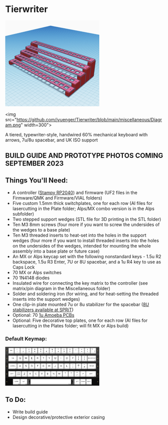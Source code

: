 # Tierwriter

<img src="https://github.com/jyuenger/Tierwriter/blob/9abbb466a296ae63d2cabd3b20eebf0fafaae6d2/documentation/Mockup.png" width="300"> 

<img src="https://github.com/jyuenger/Tierwriter/blob/main/miscellaneous/Diagram.png" width=300">


A tiered, typewriter-style, handwired 60% mechanical keyboard with arrows, 7u/8u spacebar, and UK ISO support

## BUILD GUIDE AND PROTOTYPE PHOTOS COMING SEPTEMBER 2023

## Things You'll Need:
- A controller ([Stampy RP2040](https://keeb.io/products/stampy-rp2040-usb-c-controller-board-for-handwiring)) and firmware (UF2 files in the Firmware/QMK and Firmware/VIAL folders)
- Five custom 1.5mm thick switchplates, one for each row (AI files for lasercutting in the Plate folder; Alps/MX combo version is in the Alps subfolder)
- Two stepped support wedges (STL file for 3D printing in the STL folder)
- Ten M3 8mm screws (four more if you want to screw the undersides of the wedges to a base plate)
- Ten M3 threaded inserts to heat-set into the holes in the support wedges (four more if you want to install threaded inserts into the holes on the undersides of the wedges, intended for mounting the whole assembly into a base plate or future case)
- An MX or Alps keycap set with the following nonstandard keys - 1.5u R2 backspace, 1.5u R3 Enter, 7U or 8U spacebar, and a 1u R4 key to use as Caps Lock
- 70 MX or Alps switches
- 70 1N4148 diodes
- Insulated wire for connecting the key matrix to the controller (see matrix/pin diagram in the Miscellaneous folder)
- Solder and soldering iron (for wiring, and for heat-setting the threaded inserts into the support wedges)
- One clip-in plate mounted 7u or 8u stabilizer for the spacebar ([8U stabilizers available at SPRiT](https://www.spritdesigns.com/product-page/stabilizers))
- Optional: 70 [1u Amoeba PCBs](https://keeb.io/products/amoeba-single-switch-pcbs)
- Optional: Five decorative top plates, one for each row (AI files for lasercutting in the Plates folder; will fit MX or Alps build)

### Default Keymap:
<img src="https://github.com/jyuenger/Tierwriter/blob/main/documentation/Default%20Keymap.png" width=300>

## To Do:
- Write build guide
- Design decorative/protective exterior casing

